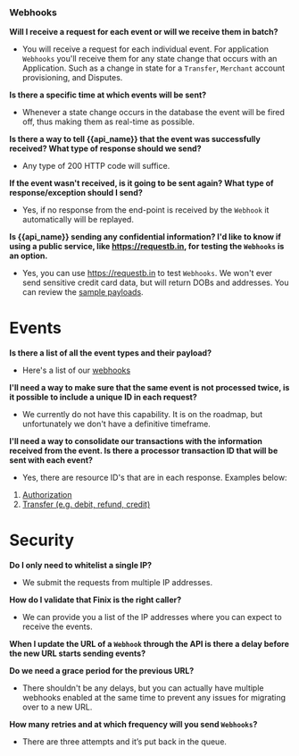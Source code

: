 ### Webhooks

__Will I receive a request for each event or will we receive them in batch?__  

* You will receive a request for each individual event. For application `Webhooks` you'll receive them for any state change that occurs with an Application. Such as a change in state for a `Transfer`, `Merchant` account provisioning, and Disputes.  

__Is there a specific time at which events will be sent?__  

* Whenever a state change occurs in the database the event will be fired off, thus making them as real-time as possible.  

__Is there a way to tell {{api_name}} that the event was successfully received? What type of response should we send?__  

* Any type of 200 HTTP code will suffice.  


__If the event wasn't received, is it going to be sent again? What type of response/exception should I send?__  

* Yes, if no response from the end-point is received by the `Webhook` it automatically will be replayed.  

__Is {{api_name}} sending any confidential information? I'd like to know if using a public service, like https://requestb.in, for testing the `Webhooks` is an option.__  

* Yes, you can use https://requestb.in to test `Webhooks`. We won't ever send sensitive credit card data, but will return DOBs and addresses. You can review the [sample payloads](#sample-payloads).  

# Events
__Is there a list of all the event types and their payload?__

* Here's a  list of our [webhooks](#sample-payloads)  

__I'll need a way to make sure that the same event is not processed twice, is it possible to include a unique ID in each request?__  

* We currently do not have this capability. It is on the roadmap, but unfortunately we don't have a definitive timeframe.  

__I'll need a way to consolidate our transactions with the information received from the event. Is there a processor transaction ID that will be sent with each event?__  
* Yes, there are resource ID's that are in each response. Examples below:   
1. [Authorization](#created-authorization)  
2. [Transfer (e.g. debit, refund, credit)](#created-new-transfer)  

# Security
__Do I only need to whitelist a single IP?__  
* We submit the requests from multiple IP addresses.  

__How do I validate that Finix is the right caller?__  

* We can provide you a list of the IP addresses where you can expect to receive the events.  

__When I update the URL of a `Webhook` through the API is there a delay before the new URL starts sending events?__  

__Do we need a grace period for the previous URL?__  
* There shouldn't be any delays, but you can actually have multiple webhooks enabled at the same time to prevent any issues for migrating over to a new URL.

__How many retries and at which frequency will you send `Webhooks`?__  
* There are three attempts and it’s put back in the queue.
